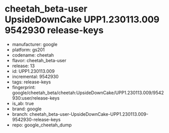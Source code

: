 # cheetah_beta-user UpsideDownCake UPP1.230113.009 9542930 release-keys
- manufacturer: google
- platform: gs201
- codename: cheetah
- flavor: cheetah_beta-user
- release: 13
- id: UPP1.230113.009
- incremental: 9542930
- tags: release-keys
- fingerprint: google/cheetah_beta/cheetah:UpsideDownCake/UPP1.230113.009/9542930:user/release-keys
- is_ab: true
- brand: google
- branch: cheetah_beta-user-UpsideDownCake-UPP1.230113.009-9542930-release-keys
- repo: google_cheetah_dump
